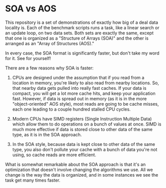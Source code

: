 # SOA vs AOS

This repository is a set of demonstrations of exactly how big of a deal data locality is. Each of the benchmark scripts runs a task, like a linear search or an update loop, on two data sets. Both sets are exactly the same, except that one is organized as a "Structure of Arrays (SOA)" and the other is arranged as an "Array of Structures (AOS)."

In every case, the SOA format is significantly faster, but don't take my word for it. See for yourself!

There are a few reasons why SOA is faster:

1. CPUs are designed under the assumption that if you read from a location in memory, you're likely to also read from nearby locations. So, that nearby data gets pulled into really fast caches. If your data is compact, you will get a lot more cache hits, and keep your application fast. However, if data is spread out in memory (as it is in the more "object-oriented" AOS style), most reads are going to be cache misses, each one leading to a couple hundred stalled CPU cycles.

2. Modern CPUs have SIMD registers (Single Instruction Multiple Data) which allow them to do operations on a bunch of values at once. SIMD is much more effective if data is stored close to other data of the same type, as it is in the SOA approach.

3. In the SOA style, because data is kept close to other data of the same type, you also don't pollute your cache with a bunch of data you're not using, so cache reads are more efficient.

What is somewhat remarkable about the SOA approach is that it's an optimization that doesn't involve changing the algorithms we use. All we change is the way the data is organized, and in some instances we see the task get many times faster.